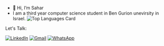 - 👋 Hi, I’m Sahar
- I am a third year computer science student in Ben Gurion unevirsity in Israel.
![Top Languages Card](https://github-readme-stats.vercel.app/api/top-langs/?username=saharc576&layout=compact)

Let's Talk:

[![LinkedIn](https://img.shields.io/badge/LinkedIn-0077B5?style=for-the-badge&logo=linkedin&logoColor=white)][1]
[![Gmail](https://img.shields.io/badge/Gmail-D14836?style=for-the-badge&logo=gmail&logoColor=white)][2]
[![WhatsApp](https://img.shields.io/badge/WhatsApp-25D366?style=for-the-badge&logo=whatsapp&logoColor=white)][3]

[1]: https://www.linkedin.com/in/sahar-cohen-307020207/
[2]: mailto:sahar576cohen@gmail.com
[3]: http://wa.me/972537171929

